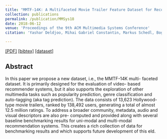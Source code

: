 ```yaml
---
title: "MMTF-14K: A Multifaceted Movie Trailer Feature Dataset for Recommendation and Retrieval"
collection: publications
permalink: /publication/MMSys18
date: 2018-06-12
venue: 'Proceedings of the 9th ACM Multimedia Systems Conference'
citation: 'Yashar Deldjoo, Mihai Gabriel Constantin, Markus Schedl, Bogdan Ionescu, Paolo Cremonesi <i> Proceedings of the 9th ACM Multimedia Systems Conference 2018 </i><b>(MMSys 2018)</b>.'

---
```


[[PDF]](https://drive.google.com/file/d/1wWEDxYLQbkDAbZJTWj6AbEpjEhL_r64W/view?usp=sharing)  [[bibtex]](https://github.com/yasdel/yasdel.github.io/tree/master/_publications/MMSys18.bib)  [[dataset]](https://mmprj.github.io/mtrm_dataset/index)



## Abstract

In this paper we propose a new dataset, i.e., the MMTF-14K multi- faceted dataset. It is primarily designed for the evaluation of video- based recommender systems, but it also supports the exploration of other multimedia tasks such as popularity prediction, genre classification and auto-tagging (aka tag prediction). The data consists of 13,623 Hollywood-type movie trailers, ranked by 138,492 users, generating a total of almost 12.5 million ratings. To address a broader community, metadata, audio and visual descriptors are also pre- computed and provided along with several baseline benchmarking results for uni-modal and multi-modal recommendation systems. This creates a rich collection of data for benchmarking results and which supports future development of this  eld.
